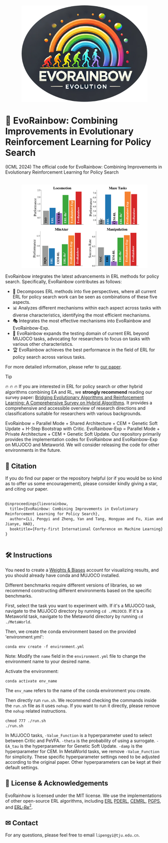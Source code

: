 <p align="center">
    <br>
    <img src="Figure/EvoRainbow.png" width="400"/>
    <br>
<p>
  
# 🌈 EvoRainbow: Combining Improvements in Evolutionary Reinforcement Learning for Policy Search
(ICML 2024) The official code for EvoRainbow: Combining Improvements in Evolutionary Reinforcement Learning for Policy Search

<p align="center">
    <br>
    <img src="Figure/Overall.jpg", width="400"/>
    <br>
<p>

EvoRainbow integrates the latest advancements in ERL methods for policy search. Specifically, EvoRainbow contributes as follows:

- :trident: Decomposes ERL methods into five perspectives, where all current ERL for policy search work can be seen as combinations of these five aspects.
- :bar_chart: Analyzes different mechanisms within each aspect across tasks with diverse characteristics, identifying the most efficient mechanisms.
- :performing_arts: Integrates the most effective mechanisms into EvoRainbow and EvoRainbow-Exp.
- :key: EvoRainbow expands the testing domain of current ERL beyond MUJOCO tasks, advocating for researchers to focus on tasks with various other characteristics.
- :trophy: EvoRainbow achieves the best performance in the field of ERL for policy search across various tasks.

For more detailed information, please refer to [our paper](https://openreview.net/forum?id=75Hes6Zse4).

> [!TIP]
> 🔥 🔥 🔥 If you are interested in ERL for policy search or other hybrid algorithms combining EA and RL, we **strongly recommend** reading our survey paper: [Bridging Evolutionary Algorithms and Reinforcement Learning: A Comprehensive Survey on Hybrid Algorithms](https://arxiv.org/abs/2401.11963). It provides a comprehensive and accessible overview of research directions and classifications suitable for researchers with various backgrounds.


EvoRainbow = Parallel Mode + Shared Architecture + CEM + Genetic Soft Update + H-Step Bootstrap with Critic. 
EvoRainbow-Exp = Parallel Mode + Private Architecture + CEM + Genetic Soft Update.
Our repository primarily provides the implementation codes for EvoRainbow and EvoRainbow-Exp on MUJOCO and Metaworld. We will consider releasing the code for other environments in the future.



## 🙏 Citation

If you do find our paper or the repository helpful (or if you would be so kind as to offer us some encouragement), please consider kindly giving a star, and citing our paper.
```

@inproceedings{lievorainbow,
  title={EvoRainbow: Combining Improvements in Evolutionary Reinforcement Learning for Policy Search},
  author={Li, Pengyi and Zheng, Yan and Tang, Hongyao and Fu, Xian and Jianye, HAO},
  booktitle={Forty-first International Conference on Machine Learning}
}


```


## 🛠️ Instructions


You need to create a [Weights & Biases](https://wandb.ai) account for visualizing results, and you should already have conda and MUJOCO installed.

Different benchmarks require different versions of libraries, so we recommend constructing different environments based on the specific benchmarks.

First, select the task you want to experiment with. If it's a MUJOCO task, navigate to the MUJOCO directory by running `cd ./MUJOCO`. If it's a Metaworld task, navigate to the Metaworld directory by running `cd ./MetaWorld`.

Then, we create the conda environment based on the provided 'environment.yml':

```
conda env create -f environment.yml
```

Note: Modify the `name` field in the `environment.yml` file to change the environment name to your desired name.

Activate the environment:

```
conda activate env_name
```

The `env_name` refers to the name of the conda environment you create.

Then directly run `run.sh`. We recommend checking the commands inside the `run.sh` file as it uses `nohup`. If you want to run it directly, please remove the `nohup` related instructions.
```
chmod 777 ./run.sh
./run.sh
```

In MUJOCO tasks, `-Value_Function` is a hyperparameter used to select between Critic and PeVFA. `-theta` is the probability of using a surrogate. `-EA_tau` is the hyperparameter for Genetic Soft Update. `-damp` is the hyperparameter for CEM. In MetaWorld tasks, we remove `-Value_Function` for simplicity. These specific hyperparameter settings need to be adjusted according to the original paper. Other hyperparameters can be kept at their default settings.



## :beginner: License & Acknowledgements

EvoRainhow is licensed under the MIT license. We use the implementations of other open-source ERL algorithms, including [ERL](https://github.com/ShawK91/Evolutionary-Reinforcement-Learning)
[PDERL](https://github.com/crisbodnar/pderl), [CEMRL](https://github.com/apourchot/CEM-RL), [PGPS](https://github.com/NamKim88/PGPS), and [ERL-Re$^2$](https://github.com/yeshenpy/ERL-Re2).

## ✉ Contact

For any questions, please feel free to email `lipengyi@tju.edu.cn`.


